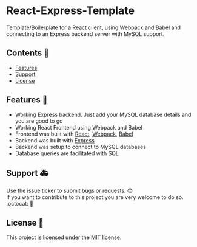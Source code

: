# React-Express-Template

Template/Boilerplate for a React client, using Webpack and Babel and connecting to an Express backend server with MySQL support.

## Contents :file_folder:

* [Features](https://github.com/Zuckerwattederivat/express-react-template#features-gem)
* [Support](https://github.com/Zuckerwattederivat/express-react-template#support-ambulance)
* [License](https://github.com/Zuckerwattederivat/express-react-template#license-scroll)

## Features :gem:

* Working Express backend. Just add your MySQL database details and you are good to go
* Working React Frontend using Webpack and Babel
* Frontend was built with [React](https://github.com/facebook/react), [Webpack](https://github.com/webpack/webpack), [Babel](https://github.com/babel/babel)
* Backend was built with [Express](https://github.com/expressjs/express)
* Backend was setup to connect to MySQL databases
* Database queries are facilitated with SQL

## Support :ambulance:

Use the issue ticker to submit bugs or requests. :blush: <br>
If you want to contribute to this project you are very welcome to do so. :octocat: :metal:

## License :scroll:

This project is licensed under the [MIT license](https://github.com/Zuckerwattederivat/sharestuff/blob/master/LICENSE.md).
